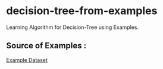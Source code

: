 # decision-tree-from-examples
Learning Algorithm for Decision-Tree using Examples.

## Source of Examples :
[Example Dataset](https://github.com/aimacode/aima-data/blob/master/restaurant.csv)
